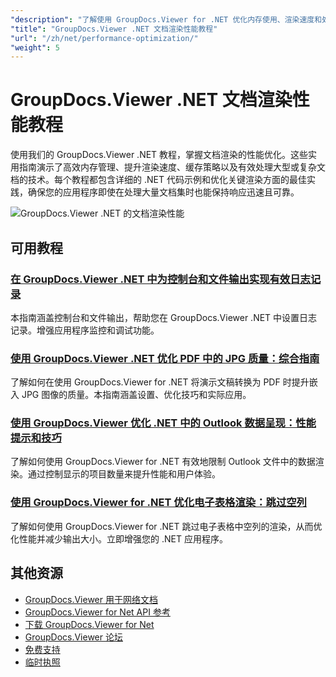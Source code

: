 ```yaml
---
"description": "了解使用 GroupDocs.Viewer for .NET 优化内存使用、渲染速度和处理大型文档的技术。"
"title": "GroupDocs.Viewer .NET 文档渲染性能教程"
"url": "/zh/net/performance-optimization/"
"weight": 5
---
```


# GroupDocs.Viewer .NET 文档渲染性能教程

使用我们的 GroupDocs.Viewer .NET 教程，掌握文档渲染的性能优化。这些实用指南演示了高效内存管理、提升渲染速度、缓存策略以及有效处理大型或复杂文档的技术。每个教程都包含详细的 .NET 代码示例和优化关键渲染方面的最佳实践，确保您的应用程序即使在处理大量文档集时也能保持响应迅速且可靠。

![GroupDocs.Viewer .NET 的文档渲染性能](/viewer/performance-optimization/image.png)

## 可用教程

### [在 GroupDocs.Viewer .NET 中为控制台和文件输出实现有效日志记录](./logging-groupdocs-viewer-net-console-file/)
本指南涵盖控制台和文件输出，帮助您在 GroupDocs.Viewer .NET 中设置日志记录。增强应用程序监控和调试功能。

### [使用 GroupDocs.Viewer .NET 优化 PDF 中的 JPG 质量：综合指南](./optimize-jpg-quality-pdf-groupdocs-viewer-net/)
了解如何在使用 GroupDocs.Viewer for .NET 将演示文稿转换为 PDF 时提升嵌入 JPG 图像的质量。本指南涵盖设置、优化技巧和实际应用。

### [使用 GroupDocs.Viewer 优化 .NET 中的 Outlook 数据呈现：性能提示和技巧](./limit-outlook-data-rendering-groupdocs-viewer-net/)
了解如何使用 GroupDocs.Viewer for .NET 有效地限制 Outlook 文件中的数据渲染。通过控制显示的项目数量来提升性能和用户体验。

### [使用 GroupDocs.Viewer for .NET 优化电子表格渲染：跳过空列](./optimize-spreadsheet-rendering-groupdocs-viewer-net/)
了解如何使用 GroupDocs.Viewer for .NET 跳过电子表格中空列的渲染，从而优化性能并减少输出大小。立即增强您的 .NET 应用程序。

## 其他资源

- [GroupDocs.Viewer 用于网络文档](https://docs.groupdocs.com/viewer/net/)
- [GroupDocs.Viewer for Net API 参考](https://reference.groupdocs.com/viewer/net/)
- [下载 GroupDocs.Viewer for Net](https://releases.groupdocs.com/viewer/net/)
- [GroupDocs.Viewer 论坛](https://forum.groupdocs.com/c/viewer/9)
- [免费支持](https://forum.groupdocs.com/)
- [临时执照](https://purchase.groupdocs.com/temporary-license/)